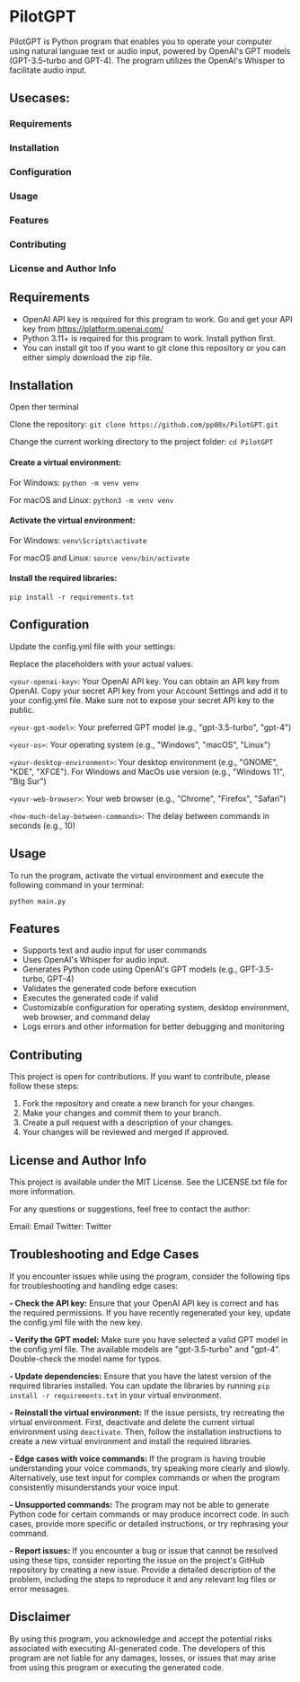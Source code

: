 # PilotGPT
PilotGPT is Python program that enables you to operate your computer using natural languae text or audio input, powered by OpenAI's GPT models (GPT-3.5-turbo and GPT-4). The program utilizes the OpenAI's Whisper to facilitate audio input.

## Usecases:

### Requirements
### Installation
### Configuration
### Usage
### Features
### Contributing
### License and Author Info

## Requirements
- OpenAI API key is required for this program to work. Go and get your API key from https://platform.openai.com/
- Python 3.11+ is required for this program to work. Install python first. 
- You can install git too if you want to git clone this repository or you can either simply download the zip file.

## Installation

Open ther terminal

Clone the repository:
```git clone https://github.com/pp00x/PilotGPT.git```

Change the current working directory to the project folder:
```cd PilotGPT```

#### Create a virtual environment:

For Windows:
 ```python -m venv venv```
 
For macOS and Linux:
```python3 -m venv venv```

#### Activate the virtual environment:

For Windows:
```venv\Scripts\activate```

For macOS and Linux:
```source venv/bin/activate```

#### Install the required libraries:
```pip install -r requirements.txt```

## Configuration
Update the config.yml file with your settings: 

Replace the placeholders with your actual values.
  
 ```<your-openai-key>```: Your OpenAI API key. You can obtain an API key from OpenAI. Copy your secret API key from your Account Settings and add it to your config.yml file. Make sure not to expose your secret API key to the public.
 
```<your-gpt-model>```: Your preferred GPT model (e.g., "gpt-3.5-turbo", "gpt-4")

```<your-os>```: Your operating system (e.g., "Windows", "macOS", "Linux")

```<your-desktop-environment>```: Your desktop environment (e.g., "GNOME", "KDE", "XFCE"). For Windows and MacOs use version (e.g., "Windows 11", "Big Sur")

```<your-web-browser>```: Your web browser (e.g., "Chrome", "Firefox", "Safari")

```<how-much-delay-between-commands>```: The delay between commands in seconds (e.g., 10)


## Usage
To run the program, activate the virtual environment and execute the following command in your terminal:

```python main.py```

## Features
- Supports text and audio input for user commands
- Uses OpenAI's Whisper for audio input.
- Generates Python code using OpenAI's GPT models (e.g., GPT-3.5-turbo, GPT-4)
- Validates the generated code before execution
- Executes the generated code if valid
- Customizable configuration for operating system, desktop environment, web browser, and command delay
- Logs errors and other information for better debugging and monitoring

## Contributing
This project is open for contributions. If you want to contribute, please follow these steps:

1. Fork the repository and create a new branch for your changes.
2. Make your changes and commit them to your branch.
3. Create a pull request with a description of your changes.
4. Your changes will be reviewed and merged if approved.

## License and Author Info
This project is available under the MIT License. See the LICENSE.txt file for more information.

For any questions or suggestions, feel free to contact the author:

Email: Email
Twitter: Twitter

## Troubleshooting and Edge Cases
If you encounter issues while using the program, consider the following tips for troubleshooting and handling edge cases:

**- Check the API key:** Ensure that your OpenAI API key is correct and has the required permissions. If you have recently regenerated your key, update the config.yml file with the new key.

**- Verify the GPT model:** Make sure you have selected a valid GPT model in the config.yml file. The available models are "gpt-3.5-turbo" and "gpt-4". Double-check the model name for typos.

**- Update dependencies:** Ensure that you have the latest version of the required libraries installed. You can update the libraries by running ```pip install -r requirements.txt``` in your virtual environment.

**- Reinstall the virtual environment:** If the issue persists, try recreating the virtual environment. First, deactivate and delete the current virtual environment using ```deactivate```. Then, follow the installation instructions to create a new virtual environment and install the required libraries.

**- Edge cases with voice commands:** If the program is having trouble understanding your voice commands, try speaking more clearly and slowly. Alternatively, use text input for complex commands or when the program consistently misunderstands your voice input.

**- Unsupported commands:** The program may not be able to generate Python code for certain commands or may produce incorrect code. In such cases, provide more specific or detailed instructions, or try rephrasing your command.

**- Report issues:** If you encounter a bug or issue that cannot be resolved using these tips, consider reporting the issue on the project's GitHub repository by creating a new issue. Provide a detailed description of the problem, including the steps to reproduce it and any relevant log files or error messages.

## Disclaimer
By using this program, you acknowledge and accept the potential risks associated with executing AI-generated code. The developers of this program are not liable for any damages, losses, or issues that may arise from using this program or executing the generated code.
